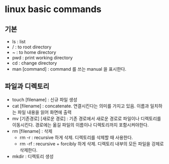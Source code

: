 # linux basic commands

## 기본

* ls : list&#x20;
* / : to root directory&#x20;
* \~ : to home directory
* pwd : print working directory&#x20;
* cd : change directory&#x20;
* man \[command] : command 를 쓰는 manual 을 표시한다. &#x20;

## 파일과 디렉토리

* touch \[filename] : 신규 파일 생성&#x20;
* cat \[filename] : concatenate. 연결시킨다는 의미를 가지고 있음. 이름과 일치하는 파일 내용을 읽어 화면에 출력
* mv \[기존경로] \[새로운 경로] : 기존 경로에서 새로운 경로로 파일이나 디렉토리를 이동시킨다. 경로에는 옮길 파일의 이름이나 디렉토리까지 포함시켜야한다. &#x20;
* rm \[filename] : 삭제
  * rm -r : recursive 하게 삭제. 디렉토리를 삭제할 때 사용한다.&#x20;
  * rm -rf : recursive + forcibly 하게 삭제. 디렉토리 내부의 모든 파일을 강제로 삭제한다.  &#x20;
* mkdir : 디렉토리 생성 &#x20;



